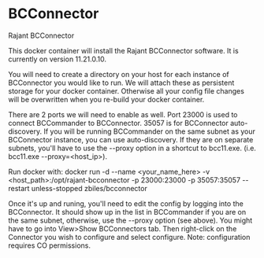 # BCConnector
Rajant BCConnector 

This docker container will install the Rajant BCConnector software. It is currently on version 11.21.0.10. 

You will need to create a directory on your host for each instance of BCConnector you would like to run. 
We will attach these as persistent storage for your docker container. Otherwise all your config file 
changes will be overwritten when you re-build your docker container. 

There are 2 ports we will need to enable as well. Port 23000 is used to connect BCCommander to BCConnector.
35057 is for BCConnector auto-discovery. If you will be running BCCommander on the same subnet as your
BCConnector instance, you can use auto-discovery. If they are on separate subnets, you'll have to use the
--proxy option in a shortcut to bcc11.exe. (i.e. bcc11.exe --proxy=<host_ip>). 

Run docker with:
docker run -d --name <your_name_here> -v <host_path>:/opt/rajant-bcconnector -p 23000:23000 -p 35057:35057 --restart unless-stopped zbiles/bcconnector

Once it's up and runing, you'll need to edit the config by logging into the BCConnector. It should show up in the list in BCCommander if you are on the same subnet, otherwise, use the --proxy option (see above). You might have to go into View>Show BCConnectors tab. Then right-click on the Connector you wish to configure and select configure. Note: configuration requires CO permissions. 
